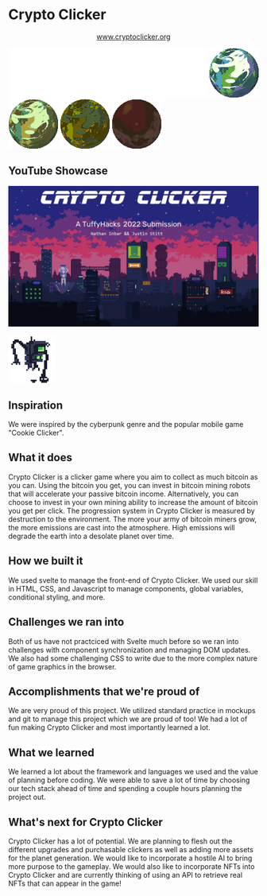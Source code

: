 # Crypto Clicker
<p style="text-align: center"><a href="www.cryptoclicker.org">www.cryptoclicker.org</a></p>
<img src="readme_assets/title.svg" width="400" height="100" />

<img src="crypto-clicker/public/assets/planets/0.gif"/>
<img src="crypto-clicker/public/assets/planets/1.gif"/>
<img src="crypto-clicker/public/assets/planets/2.gif"/>
<img src="crypto-clicker/public/assets/planets/3.gif"/>

## YouTube Showcase
<a href="https://www.youtube.com/watch?v=6eza_Ij9gHg"><img src="readme_assets/CryptoClicker_slide.jpg"/></a>

<img src="crypto-clicker/public/assets/robot_1.gif">

## Inspiration
We were inspired by the cyberpunk genre and the popular mobile game "Cookie Clicker".

## What it does
Crypto Clicker is a clicker game where you aim to collect as much bitcoin as you can. Using the bitcoin you get, you can invest in bitcoin mining robots that will accelerate your passive bitcoin income. Alternatively, you can choose to invest in your own mining ability to increase the amount of bitcoin you get per click.
The progression system in Crypto Clicker is measured by destruction to the environment. The more your army of bitcoin miners grow, the more emissions are cast into the atmosphere. High emissions will degrade the earth into a desolate planet over time.

## How we built it
We used svelte to manage the front-end of Crypto Clicker. We used our skill in HTML, CSS, and Javascript to manage components, global variables, conditional styling, and more.

## Challenges we ran into
Both of us have not practciced with Svelte much before so we ran into challenges with component synchronization and managing DOM updates. We also had some challenging CSS to write due to the more complex nature of game graphics in the browser.

## Accomplishments that we're proud of
We are very proud of this project. We utilized standard practice in mockups and git to manage this project which we are proud of too! We had a lot of fun making Crypto Clicker and most importantly learned a lot. 

## What we learned
We learned a lot about the framework and languages we used and the value of planning before coding. We were able to save a lot of time by choosing our tech stack ahead of time and spending a couple hours planning the project out.

## What's next for Crypto Clicker
Crypto Clicker has a lot of potential. We are planning to flesh out the different upgrades and purchasable clickers as well as adding more assets for the planet generation. We would like to incorporate a hostile AI to bring more purpose to the gameplay. 
We would also like to incorporate NFTs into Crypto Clicker and are currently thinking of using an API to retrieve real NFTs that can appear in the game!
